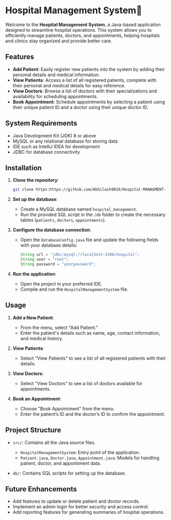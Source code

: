 # Hospital Management System🏥

Welcome to the **Hospital Management System**, a Java-based application designed to streamline hospital operations. This system allows you to efficiently manage patients, doctors, and appointments, helping hospitals and clinics stay organized and provide better care.

## Features

- **Add Patient**: Easily register new patients into the system by adding their personal details and medical information.
- **View Patients**: Access a list of all registered patients, complete with their personal and medical details for easy reference.
- **View Doctors**: Browse a list of doctors with their specializations and availability for scheduling appointments.
- **Book Appointment**: Schedule appointments by selecting a patient using their unique patient ID and a doctor using their unique doctor ID.

## System Requirements

- Java Development Kit (JDK) 8 or above
- MySQL or any relational database for storing data
- IDE such as IntelliJ IDEA for development
- JDBC for database connectivity

## Installation

1. **Clone the repository**:
   ```bash
   git clone https:https://github.com/Abhilash9019/Hospital-MANAGMENT-SYSTEM-JDBC-.git
   ```

2. **Set up the database**:
   - Create a MySQL database named `hospital_management`.
   - Run the provided SQL script in the `/db` folder to create the necessary tables (`patients`, `doctors`, `appointments`).

3. **Configure the database connection**:
   - Open the `DatabaseConfig.java` file and update the following fields with your database details:
     ```java
     String url = "jdbc:mysql://localhost:3306/hospital";
     String user = "root";
     String password = "yourpassword";
     ```

4. **Run the application**:
   - Open the project in your preferred IDE.
   - Compile and run the `HospitalManagementSystem` file.

## Usage

1. **Add a New Patient**:
   - From the menu, select "Add Patient."
   - Enter the patient's details such as name, age, contact information, and medical history.

2. **View Patients**:
   - Select "View Patients" to see a list of all registered patients with their details.

3. **View Doctors**:
   - Select "View Doctors" to see a list of doctors available for appointments.

4. **Book an Appointment**:
   - Choose "Book Appointment" from the menu.
   - Enter the patient’s ID and the doctor’s ID to confirm the appointment.

## Project Structure

- `src/`: Contains all the Java source files.
  - `HospitalManagementSystem`: Entry point of the application.
  - `Patient.java`, `Doctor.java`, `Appointment.java`: Models for handling patient, doctor, and appointment data.

- `db/`: Contains SQL scripts for setting up the database.

## Future Enhancements

- Add features to update or delete patient and doctor records.
- Implement an admin login for better security and access control.
- Add reporting features for generating summaries of hospital operations.

#
